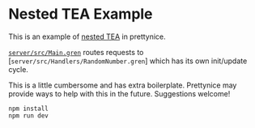 # Nested TEA Example

This is an example of [nested TEA](https://sporto.github.io/elm-patterns/architecture/nested-tea.html) in prettynice.

[`server/src/Main.gren`](server/src/Main.gren) routes requests to
[`server/src/Handlers/RandomNumber.gren`] which has its own init/update cycle.

This is a little cumbersome and has extra boilerplate.
Prettynice may provide ways to help with this in the future.
Suggestions welcome!

```
npm install
npm run dev
```
